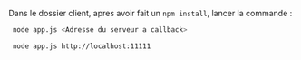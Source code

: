 Dans le dossier client, apres avoir fait un `npm install`,  lancer la commande : 
```sh
 node app.js <Adresse du serveur a callback>
 ```

```sh
 node app.js http://localhost:11111
```